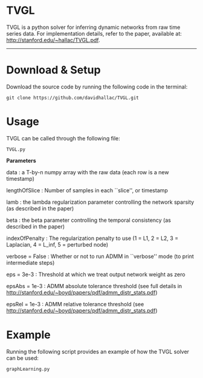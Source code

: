 # TVGL
TVGL is a python solver for inferring dynamic networks from raw time series data. For implementation details, refer to the paper, available at: http://stanford.edu/~hallac/TVGL.pdf.

-----

Download & Setup
======================
Download the source code by running the following code in the terminal:
```
git clone https://github.com/davidhallac/TVGL.git
```


Usage
======================
TVGL can be called through the following file:
```
TVGL.py
```
**Parameters**

data : a T-by-n numpy array with the raw data (each row is a new timestamp)

lengthOfSlice : Number of samples in each ``slice'', or timestamp

lamb : the lambda regularization parameter controlling the network sparsity (as described in the paper)

beta : the beta parameter controlling the temporal consistency (as described in the paper)

indexOfPenalty : The regularization penalty to use (1 = L1, 2 = L2, 3 = Laplacian, 4 = L_inf, 5 = perturbed node)

verbose = False : Whether or not to run ADMM in ``verbose'' mode (to print intermediate steps)

eps = 3e-3 : Threshold at which we treat output network weight as zero

epsAbs = 1e-3 : ADMM absolute tolerance threshold (see full details in http://stanford.edu/~boyd/papers/pdf/admm_distr_stats.pdf)

epsRel = 1e-3 : ADMM relative tolerance threshold (see http://stanford.edu/~boyd/papers/pdf/admm_distr_stats.pdf)




Example
======================
Running the following script provides an example of how the TVGL solver can be used:
```
graphLearning.py
```
